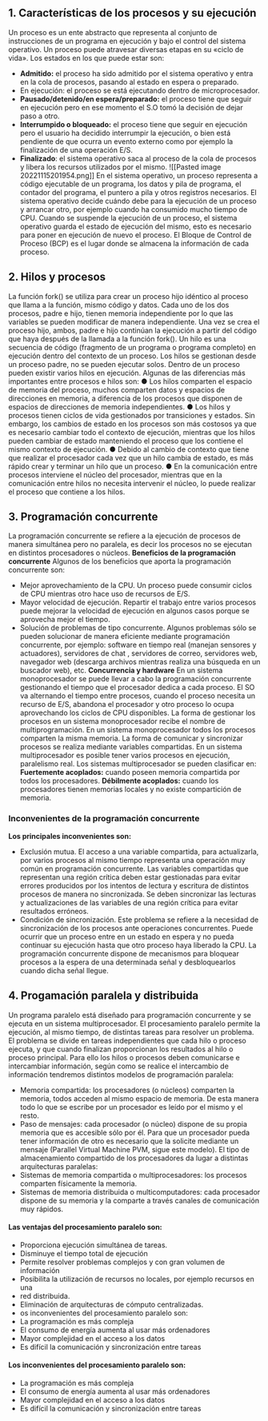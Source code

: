 
## 1. Características de los procesos y su ejecución
Un proceso es un ente abstracto que representa al conjunto de instrucciones de un
programa en ejecución y bajo el control del sistema operativo. Un proceso puede
atravesar diversas etapas en su «ciclo de vida». Los estados en los que puede estar
son:
- **Admitido:** el proceso ha sido admitido por el sistema operativo y entra
en la cola de procesos, pasando al estado en espera o preparado.
 - En ejecución: el proceso se está ejecutando dentro de
microprocesador.
- **Pausado/detenido/en espera/preparado:** el proceso tiene que seguir en
ejecución pero en ese momento el S.O tomó la decisión de dejar paso
a otro.
- **Interrumpido o bloqueado:** el proceso tiene que seguir en ejecución
pero el usuario ha decidido interrumpir la ejecución, o bien está
pendiente de que ocurra un evento externo como por ejemplo la
finalización de una operación E/S.
- **Finalizado**: el sistema operativo saca al proceso de la cola de procesos
y libera los recursos utilizados por el mismo.
![[Pasted image 20221115201954.png]]
En el sistema operativo, un proceso representa a código ejecutable de un programa,
los datos y pila de programa, el contador del programa, el puntero a pila y otros
registros necesarios.
El sistema operativo decide cuándo debe para la ejecución de un proceso y arrancar
otro, por ejemplo cuando ha consumido mucho tiempo de CPU. Cuando se
suspende la ejecución de un proceso, el sistema operativo guarda el estado de
ejecución del mismo, esto es necesario para poner en ejecución de nuevo el
proceso.
El Bloque de Control de Proceso (BCP) es el lugar donde se almacena la
información de cada proceso.
## 2. Hilos y procesos
La función fork() se utiliza para crear un proceso hijo idéntico al proceso que llama a
la función, mismo código y datos. Cada uno de los dos procesos, padre e hijo,
tienen memoria independiente por lo que las variables se pueden modificar de
manera independiente. Una vez se crea el proceso hijo, ambos, padre e hijo
continúan la ejecución a partir del código que haya después de la llamada a la
función fork().
Un hilo es una secuencia de código (fragmento de un programa o programa
completo) en ejecución dentro del contexto de un proceso. Los hilos se gestionan
desde un proceso padre, no se pueden ejecutar solos. Dentro de un proceso
pueden existir varios hilos en ejecución.
Algunas de las diferencias más importantes entre procesos e hilos son:
● Los hilos comparten el espacio de memoria del proceso, muchos comparten
datos y espacios de direcciones en memoria, a diferencia de los procesos
que disponen de espacios de direcciones de memoria independientes.
● Los hilos y procesos tienen ciclos de vida gestionados por transiciones y
estados. Sin embargo, los cambios de estado en los procesos son más
costosos ya que es necesario cambiar todo el contexto de ejecución,
mientras que los hilos pueden cambiar de estado manteniendo el proceso
que los contiene el mismo contexto de ejecución.
● Debido al cambio de contexto que tiene que realizar el procesador cada vez
que un hilo cambia de estado, es más rápido crear y terminar un hilo que un
proceso.
● En la comunicación entre procesos interviene el núcleo del procesador,
mientras que en la comunicación entre hilos no necesita intervenir el núcleo,
lo puede realizar el proceso que contiene a los hilos.
## 3. Programación concurrente
La programación concurrente se refiere a la ejecución de procesos de manera
simultánea pero no paralela, es decir los procesos no se ejecutan en distintos
procesadores o núcleos.
**Beneficios de la programación concurrente**
Algunos de los beneficios que aporta la programación concurrente son:
- Mejor aprovechamiento de la CPU. Un proceso puede consumir ciclos
de CPU mientras otro hace uso de recursos de E/S.
- Mayor velocidad de ejecución. Repartir el trabajo entre varios procesos
puede mejorar la velocidad de ejecución en algunos casos porque se
aprovecha mejor el tiempo.
- Solución de problemas de tipo concurrente. Algunos problemas sólo se
pueden solucionar de manera eficiente mediante programación
concurrente, por ejemplo: software en tiempo real (manejan sensores y
actuadores), servidores de chat , servidores de correo, servidores web,
navegador web (descarga archivos mientras realiza una búsqueda en
un buscador web), etc.
**Concurrencia y hardware**
En un sistema monoprocesador se puede llevar a cabo la programación
concurrente gestionando el tiempo que el procesador dedica a cada proceso.
El SO va alternando el tiempo entre procesos, cuando el proceso necesita un
recurso de E/S, abandona el procesador y otro proceso lo ocupa
aprovechando los ciclos de CPU disponibles. La forma de gestionar los
procesos en un sistema monoprocesador recibe el nombre de
multiprogramación. En un sistema monoprocesador todos los procesos
comparten la misma memoria. La forma de comunicar y sincronizar procesos
se realiza mediante variables compartidas. En un sistema multiprocesador es
posible tener varios procesos en ejecución, paralelismo real.
Los sistemas multiprocesador se pueden clasificar en:
**Fuertemente acoplados:** cuando poseen memoria compartida por
todos los procesadores.
**Débilmente acoplados:** cuando los procesadores tienen memorias
locales y no existe compartición de memoria.

### Inconvenientes de la programación concurrente
**Los principales inconvenientes son:**
- Exclusión mutua. El acceso a una variable compartida, para
actualizarla, por varios procesos al mismo tiempo representa una
operación muy común en programación concurrente. Las variables
compartidas que representan una región crítica deben estar
gestionadas para evitar errores producidos por los intentos de lectura y
escritura de distintos procesos de manera no sincronizada. Se deben
sincronizar las lecturas y actualizaciones de las variables de una
región crítica para evitar resultados erróneos.
- Condición de sincronización. Este problema se refiere a la necesidad
de sincronización de los procesos ante operaciones concurrentes.
Puede ocurrir que un proceso entre en un estado en espera y no
pueda continuar su ejecución hasta que otro proceso haya liberado la
CPU. La programación concurrente dispone de mecanismos para
bloquear procesos a la espera de una determinada señal y
desbloquearlos cuando dicha señal llegue.
## 4. Progamación paralela y distribuida
Un programa paralelo está diseñado para programación concurrente y se ejecuta en
un sistema multiprocesador. El procesamiento paralelo permite la ejecución, al
mismo tiempo, de distintas tareas para resolver un problema. El problema se divide
en tareas independientes que cada hilo o proceso ejecuta, y que cuando finalizan
proporcionan los resultados al hilo o proceso principal. Para ello los hilos o procesos
deben comunicarse e intercambiar información, según como se realice el
intercambio de información tendremos distintos modelos de programación paralela:
- Memoria compartida: los procesadores (o núcleos) comparten la memoria,
todos acceden al mismo espacio de memoria. De esta manera todo lo que se
escribe por un procesador es leído por el mismo y el resto.
- Paso de mensajes: cada procesador (o núcleo) dispone de su propia
memoria que es accesible sólo por él. Para que un procesador pueda tener
información de otro es necesario que la solicite mediante un mensaje
(Parallel Virtual Machine PVM, sigue este modelo).
El tipo de almacenamiento compartido de los procesadores da lugar a distintas
arquitecturas paralelas:
- Sistemas de memoria compartida o multiprocesadores: los procesos
comparten físicamente la memoria.
- Sistemas de memoria distribuida o multicomputadores: cada procesador
dispone de su memoria y la comparte a través canales de comunicación muy
rápidos.

#### Las ventajas del procesamiento paralelo son:
-  Proporciona ejecución simultánea de tareas.
-  Disminuye el tiempo total de ejecución
-  Permite resolver problemas complejos y con gran volumen de información
-  Posibilita la utilización de recursos no locales, por ejemplo recursos en una
- red distribuida.
-  Eliminación de arquitecturas de cómputo centralizadas.
- os inconvenientes del procesamiento paralelo son:
-  La programación es más compleja
-  El consumo de energía aumenta al usar más ordenadores
-  Mayor complejidad en el acceso a los datos
-  Es difícil la comunicación y sincronización entre tareas

#### Los inconvenientes del procesamiento paralelo son:
-  La programación es más compleja
-  El consumo de energía aumenta al usar más ordenadores
-  Mayor complejidad en el acceso a los datos
-  Es difícil la comunicación y sincronización entre tareas